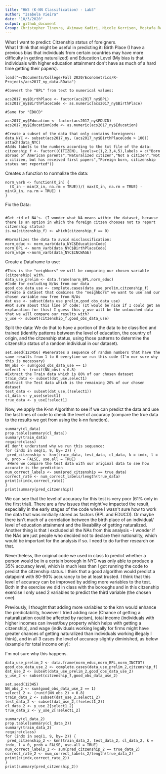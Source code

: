 ```yaml
---
title: "HW3 (K-NN Classification) - Lab3"
author: "Isabela Vieira"
date: "10/3/2020"
output: github_document
Group: Christopher Tinevra, Akimawe Kadiri, Nicole Kerrison, Mostafa Ragheb, Charles Reed.
---
```

What I want to predict: Citzenship status of foreigners.  
What I think that might be useful in predicting it: Birth Place (I have a previous bias that individuals from certain countries may have more difficulty in getting naturalized) and Education Level (My bias is that individuals with higher education attainment don't have as much of a hard time getting their papers). 
```{r}
load("~/Documents/College/Fall 2020/Econometrics/R-Projects/acs2017_ny_data.RData")

#Convert the "BPL" from text to numerical values:

acs2017_ny$BirthPlace <- factor(acs2017_ny$BPL)
acs2017_ny$BirthPlaceCode <- as.numeric(acs2017_ny$BirthPlace)

#Same for "EDUCD"

acs2017_ny$Education <- factor(acs2017_ny$EDUCD)
acs2017_ny$EducationCode <- as.numeric(acs2017_ny$Education)

#Create a subset of the data that only contains foreigners:
data_NYC <- subset(acs2017_ny, (acs2017_ny$BirthPlaceCode > 100))
attach(data_NYC)
#Adds labels to the numbers according to the txt file of the data:
citzenship_f <- factor((CITIZEN), levels=c(1,2,3,4,5),labels = c("Born abroad of American parents","Naturalized citizen","Not a citizen","Not a citizen, but has received first papers","Foreign born, citizenship status not reported"))

```

Creates a function to normalize the data:
```{r}
norm_varb <- function(X_in) {
  (X_in - min(X_in, na.rm = TRUE))/( max(X_in, na.rm = TRUE) - min(X_in, na.rm = TRUE) )
}
```

Fix the Data: 

```{r}

#Get rid of NA's. (I wonder what NA means within the dataset, because there is an option in which the foreign citzen chooses not to report citzenship status)
is.na(citzenship_f) <- which(citzenship_f == 0)

#Normalizes the data to avoid misclassification:
norm_educ <- norm_varb(data_NYC$EducationCode)
norm_BPL <- norm_varb(data_NYC$BirthPlaceCode)
norm_wage <-norm_varb(data_NYC$INCWAGE)
```

Create a Dataframe to use:

```{r}
#This is the "neighbors" we will be comparing our chosen variable (citzenship) with. 
data_use_prelim <- data.frame(norm_BPL,norm_educ)
#Code for excluding N/As from our data
good_obs_data_use <- complete.cases(data_use_prelim,citzenship_f)
#Create a dataset that combines the "neighbors" we want to use and our chosen variable now free from N/As
dat_use <- subset(data_use_prelim,good_obs_data_use)
#Not sure about this line of code: (It would be nice if I could get an explanation for this) I guess this y_use will be the untouched data that we will compare our results with?
y_use <- subset(citzenship_f,good_obs_data_use)
```

Split the data: We do that to have a portion of the data to be classified and trained (identify patterns between the level of education, the country of origin, and the citzenship status, using those patterns to determine the citzenship status of a random individual in our dataset). 

```{r}
set.seed(123456) #Generates a sequence of random numbers that have the same results from 1 to 6 everytime we run this code (I'm nor sure why this is necessary)
NN_obs <- sum(good_obs_data_use == 1)
select1 <- (runif(NN_obs) < 0.8)
#Extract the Train data which is 80% of our chosen dataset 
train_data <- subset(dat_use,select1)
#Extract the Test data which is the remaining 20% of our chosen dataset
test_data <- subset(dat_use,(!select1))
cl_data <- y_use[select1]
true_data <- y_use[!select1]
```

Now, we apply the K-nn Algorithm to see if we can predict the data and use the last lines of code to check the level of accuracy (compare the true data to the results we got from using the k-nn function). 
```{r}
summary(cl_data)
prop.table(summary(cl_data))
summary(train_data)
require(class)
#I don't understand why we run this sequence:
for (indx in seq(1, 9, by= 2)) {
 pred_citzenship <- knn(train_data, test_data, cl_data, k = indx, l = 0, prob = FALSE, use.all = TRUE)
 #Here we compare the test data with our original data to see how accurate is the prediction
num_correct_labels <- sum(pred_citzenship == true_data)
correct_rate <- num_correct_labels/length(true_data)
print(c(indx,correct_rate))
}
print(summary(pred_citzenship))
```

We can see that the level of accuracy for this test is very poor (61% only in the first trial). There are a few issues that might've impacted the result, especially in the early stages of the code where I wasn't sure how to work the data that was innitially stored as factors (BPL and EDUCD). Or maybe there isn't much of a correlation between the birth place of an individual/ level of education attainment and the likeability of getting naturalized. Another thing is that I excluded all the NAs from this analysis -  I wonder if the NAs are just people who decided not to declare their nationality, which would be important for the analysis if so. I need to do further research on that. 

Nevertheless, the original code we used in class to predict whether a person would be in a certain borough in NYC was only able to produce a 35% accuracy level, which is much less than I got running the code to predict the citzenship status. I think that a good algorithm would predict a datapoint with 80-90% accurancy to be at least trusted. I think that this level of accuracy can be improved by adding more variables to the test. Both in the exercise we did in class with the boroughs and in this citzenship exercise I only used 2 variables to predict the third variable (the chosen one). 


Previously, I thought that adding more variables to the knn would enhance the predictability, however I tried adding race (Chance of getting a naturalization could be affected by racism), total income (individuals with higher incomes can invest/buy property which helps with getting a citzenship), and wage (individuals working legally for firms might have greater chances of getting naturalized than individuals working illegaly I think), and in all 3 cases the level of accuracy slightly diminished, as below (example for total income only): 

I'm not sure why this happens. 

```{r}
data_use_prelim_2 <- data.frame(norm_educ,norm_BPL,norm_INCTOT)
good_obs_data_use_2 <- complete.cases(data_use_prelim_2,citzenship_f)
dat_use_2 <- subset(data_use_prelim_2,good_obs_data_use_2)
y_use_2 <- subset(citzenship_f,good_obs_data_use_2)

set.seed(12345)
NN_obs_2 <- sum(good_obs_data_use_2 == 1)
select1_2 <- (runif(NN_obs_2) < 0.8)
train_data_2 <- subset(dat_use_2,select1_2)
test_data_2 <- subset(dat_use_2,(!select1_2))
cl_data_2 <- y_use_2[select1_2]
true_data_2 <- y_use_2[!select1_2]

summary(cl_data_2)
prop.table(summary(cl_data_2))
summary(train_data_2)
require(class)
for (indx in seq(1, 9, by= 2)) {
 pred_citzenship_2 <- knn(train_data_2, test_data_2, cl_data_2, k = indx, l = 0, prob = FALSE, use.all = TRUE)
num_correct_labels_2 <- sum(pred_citzenship_2 == true_data_2)
correct_rate_2 <- num_correct_labels_2/length(true_data_2)
print(c(indx,correct_rate_2))
}
print(summary(pred_citzenship_2))
```

                   
